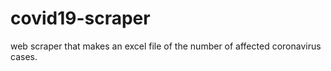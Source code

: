 # covid19-scraper
web scraper that makes an excel file of the number of affected coronavirus cases.
